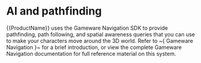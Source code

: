 # AI and pathfinding

{{ProductName}} uses the Gameware Navigation SDK to provide pathfinding, path following, and spatial awareness queries that you can use to make your characters move around the 3D world. Refer to ~{ Gameware Navigation }~ for a brief introduction, or view the complete Gameware Navigation documentation for full reference material on this system.
